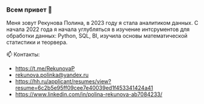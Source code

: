 ### Всем привет 👋

Меня зовут Рекунова Полина, в 2023 году я стала аналитиком данных.
С начала 2022 года я начала углубляться в изучение интсрументов для обработки данных: Python, SQL, BI, изучила основы математической статистики и теорвера.

📫 Контакты:
- https://t.me/RekunovaP
- rekunova.polinka@yandex.ru
- https://hh.ru/applicant/resumes/view?resume=6c2b5e95ff09cee7e40039ed1f453341424a41
- https://www.linkedin.com/in/polina-rekunova-ab7084233/

<!--
**rekunovap/rekunovap** is a ✨ _special_ ✨ repository because its `README.md` (this file) appears on your GitHub profile.

Here are some ideas to get you started:

- 🔭 I’m currently working on ...
- 🌱 I’m currently learning ...
- 👯 I’m looking to collaborate on ...
- 🤔 I’m looking for help with ...
- 💬 Ask me about ...
- 📫 How to reach me: ...
- 😄 Pronouns: ...
- ⚡ Fun fact: ...
-->
